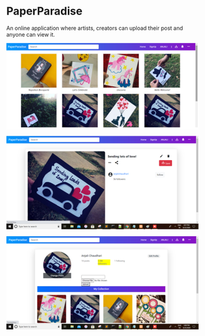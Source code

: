 # PaperParadise
An online application where artists, creators can upload their post and anyone can view it.

![home1](1.png)

![home2](2.png)

![home3](3.png)
